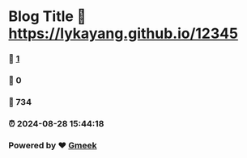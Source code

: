 # Blog Title :link: https://lykayang.github.io/12345 
### :page_facing_up: [1](https://lykayang.github.io/12345/tag.html) 
### :speech_balloon: 0 
### :hibiscus: 734 
### :alarm_clock: 2024-08-28 15:44:18 
### Powered by :heart: [Gmeek](https://github.com/Meekdai/Gmeek)
